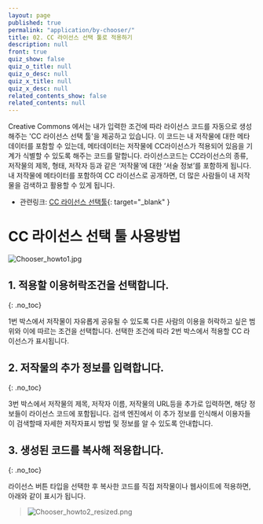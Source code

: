 ```yaml
---
layout: page
published: true
permalink: "application/by-chooser/"
title: 02. CC 라이선스 선택 툴로 적용하기
description: null
front: true
quiz_show: false
quiz_o_title: null
quiz_o_desc: null
quiz_x_title: null
quiz_x_desc: null
related_contents_show: false
related_contents: null
---
```








Creative Commons 에서는 내가 입력한 조건에 따라 라이선스 코드를 자동으로 생성해주는 'CC 라이선스 선택 툴'을 제공하고 있습니다. 이 코드는 내 저작물에 대한 메타데이터를 포함할 수 있는데, 메타데이터는 저작물에 CC라이선스가 적용되어 있음을 기계가 식별할 수 있도록 해주는 코드를 말합니다. 라이선스코드는 CC라이선스의 종류, 저작물의 제목, 형태, 저작자 등과 같은 ‘저작물’에 대한 ‘서술 정보’를 포함하게 됩니다. 내 저작물에 메타이터를 포함하여 CC 라이선스로 공개하면, 더 많은 사람들이 내 저작물을 검색하고 활용할 수 있게 됩니다.

- 관련링크: [CC 라이선스 선택툴](http://creativecommons.org/choose/?lang=ko){: target="_blank" }

# CC 라이선스 선택 툴 사용방법

![Chooser_howto1.jpg]({{site.baseurl}}/media/Chooser_howto1.jpg)

## 1. 적용할 이용허락조건을 선택합니다.
{: .no_toc}

1번 박스에서 저작물이 자유롭게 공유될 수 있도록 다른 사람의 이용을 허락하고 싶은 범위와 이에 따르는 조건을 선택합니다.
선택한 조건에 따라 2번 박스에서 적용할 CC 라이선스가 표시됩니다.

## 2. 저작물의 추가 정보를 입력합니다.
{: .no_toc}

3번 박스에서 저작물의 제목, 저작자 이름, 저작물의 URL등을 추가로 입력하면, 해당 정보들이 라이선스 코드에 포함됩니다. 검색 엔진에서 이 추가 정보를 인식해서 이용자들이 검색할때 자세한 저작자표시 방법 및 정보를 알 수 있도록 안내합니다.

## 3. 생성된 코드를 복사해 적용합니다.
{: .no_toc}

라이선스 버튼 타입을 선택한 후 복사한 코드를 직접 저작물이나 웹사이트에 적용하면, 아래와 같이 표시가 됩니다.

> ![Chooser_howto2_resized.png]({{site.baseurl}}/media/Chooser_howto2_resized.png)

